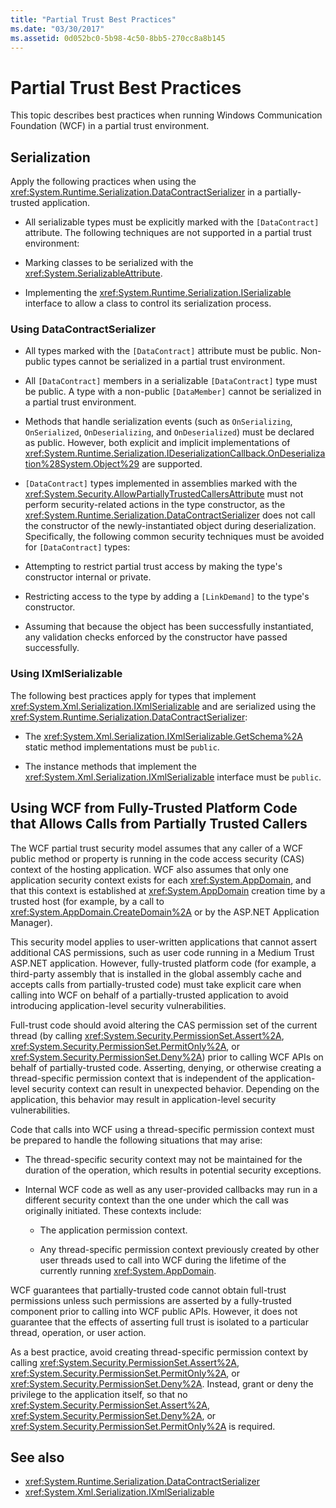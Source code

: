 ```yaml
---
title: "Partial Trust Best Practices"
ms.date: "03/30/2017"
ms.assetid: 0d052bc0-5b98-4c50-8bb5-270cc8a8b145
---
```

# Partial Trust Best Practices

This topic describes best practices when running Windows Communication Foundation (WCF) in a partial trust environment.

## Serialization

Apply the following practices when using the <xref:System.Runtime.Serialization.DataContractSerializer> in a partially-trusted application.

- All serializable types must be explicitly marked with the `[DataContract]` attribute. The following techniques are not supported in a partial trust environment:

- Marking classes to be serialized with the <xref:System.SerializableAttribute>.

- Implementing the <xref:System.Runtime.Serialization.ISerializable> interface to allow a class to control its serialization process.

### Using DataContractSerializer

- All types marked with the `[DataContract]` attribute must be public. Non-public types cannot be serialized in a partial trust environment.

- All `[DataContract]` members in a serializable `[DataContract]` type must be public. A type with a non-public `[DataMember]` cannot be serialized in a partial trust environment.

- Methods that handle serialization events (such as `OnSerializing`, `OnSerialized`, `OnDeserializing`, and `OnDeserialized`) must be declared as public. However, both explicit and implicit implementations of <xref:System.Runtime.Serialization.IDeserializationCallback.OnDeserialization%28System.Object%29> are supported.

- `[DataContract]` types implemented in assemblies marked with the <xref:System.Security.AllowPartiallyTrustedCallersAttribute> must not perform security-related actions in the type constructor, as the <xref:System.Runtime.Serialization.DataContractSerializer> does not call the constructor of the newly-instantiated object during deserialization. Specifically, the following common security techniques must be avoided for `[DataContract]` types:

- Attempting to restrict partial trust access by making the type's constructor internal or private.

- Restricting access to the type by adding a `[LinkDemand]` to the type's constructor.

- Assuming that because the object has been successfully instantiated, any validation checks enforced by the constructor have passed successfully.

### Using IXmlSerializable

The following best practices apply for types that implement <xref:System.Xml.Serialization.IXmlSerializable> and are serialized using the <xref:System.Runtime.Serialization.DataContractSerializer>:

- The <xref:System.Xml.Serialization.IXmlSerializable.GetSchema%2A> static method implementations must be `public`.

- The instance methods that implement the <xref:System.Xml.Serialization.IXmlSerializable> interface must be `public`.

## Using WCF from Fully-Trusted Platform Code that Allows Calls from Partially Trusted Callers

The WCF partial trust security model assumes that any caller of a WCF public method or property is running in the code access security (CAS) context of the hosting application. WCF also assumes that only one application security context exists for each <xref:System.AppDomain>, and that this context is established at <xref:System.AppDomain> creation time by a trusted host (for example, by a call to <xref:System.AppDomain.CreateDomain%2A> or by the ASP.NET Application Manager).

This security model applies to user-written applications that cannot assert additional CAS permissions, such as user code running in a Medium Trust ASP.NET application. However, fully-trusted platform code (for example, a third-party assembly that is installed in the global assembly cache and accepts calls from partially-trusted code) must take explicit care when calling into WCF on behalf of a partially-trusted application to avoid introducing application-level security vulnerabilities.

Full-trust code should avoid altering the CAS permission set of the current thread (by calling <xref:System.Security.PermissionSet.Assert%2A>, <xref:System.Security.PermissionSet.PermitOnly%2A>, or <xref:System.Security.PermissionSet.Deny%2A>) prior to calling WCF APIs on behalf of partially-trusted code. Asserting, denying, or otherwise creating a thread-specific permission context that is independent of the application-level security context can result in unexpected behavior. Depending on the application, this behavior may result in application-level security vulnerabilities.

Code that calls into WCF using a thread-specific permission context must be prepared to handle the following situations that may arise:

- The thread-specific security context may not be maintained for the duration of the operation, which results in potential security exceptions.

- Internal WCF code as well as any user-provided callbacks may run in a different security context than the one under which the call was originally initiated. These contexts include:

  - The application permission context.

  - Any thread-specific permission context previously created by other user threads used to call into WCF during the lifetime of the currently running <xref:System.AppDomain>.

WCF guarantees that partially-trusted code cannot obtain full-trust permissions unless such permissions are asserted by a fully-trusted component prior to calling into WCF public APIs. However, it does not guarantee that the effects of asserting full trust is isolated to a particular thread, operation, or user action.

As a best practice, avoid creating thread-specific permission context by calling <xref:System.Security.PermissionSet.Assert%2A>, <xref:System.Security.PermissionSet.PermitOnly%2A>, or <xref:System.Security.PermissionSet.Deny%2A>. Instead, grant or deny the privilege to the application itself, so that no <xref:System.Security.PermissionSet.Assert%2A>, <xref:System.Security.PermissionSet.Deny%2A>, or <xref:System.Security.PermissionSet.PermitOnly%2A> is required.

## See also

- <xref:System.Runtime.Serialization.DataContractSerializer>
- <xref:System.Xml.Serialization.IXmlSerializable>
